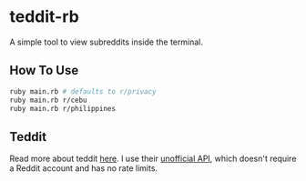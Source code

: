 # teddit-rb
A simple tool to view subreddits inside the terminal. 

## How To Use
```bash
ruby main.rb # defaults to r/privacy
ruby main.rb r/cebu
ruby main.rb r/philippines
```

## Teddit

Read more about teddit [here](https://codeberg.org/teddit/teddit). I use their [unofficial API](https://codeberg.org/teddit/teddit/wiki#teddit-api), which doesn't require a Reddit account and has no rate limits.
